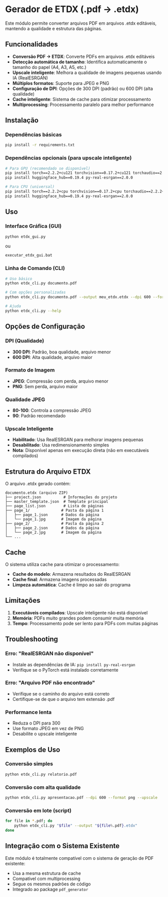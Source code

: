 # Gerador de ETDX (.pdf → .etdx)

Este módulo permite converter arquivos PDF em arquivos .etdx editáveis, mantendo a qualidade e estrutura das páginas.

## Funcionalidades

- **Conversão PDF → ETDX**: Converte PDFs em arquivos .etdx editáveis
- **Detecção automática de tamanho**: Identifica automaticamente o tamanho do papel (A4, A3, A5, etc.)
- **Upscale inteligente**: Melhora a qualidade de imagens pequenas usando IA (RealESRGAN)
- **Múltiplos formatos**: Suporte para JPEG e PNG
- **Configuração de DPI**: Opções de 300 DPI (padrão) ou 600 DPI (alta qualidade)
- **Cache inteligente**: Sistema de cache para otimizar processamento
- **Multiprocessing**: Processamento paralelo para melhor performance

## Instalação

### Dependências básicas
```bash
pip install -r requirements.txt
```

### Dependências opcionais (para upscale inteligente)
```bash
# Para GPU (recomendado se disponível)
pip install torch==2.2.2+cu121 torchvision==0.17.2+cu121 torchaudio==2.2.2+cu121 -f https://download.pytorch.org/whl/torch_stable.html
pip install huggingface_hub==0.19.4 py-real-esrgan==2.0.0

# Para CPU (universal)
pip install torch==2.2.2+cpu torchvision==0.17.2+cpu torchaudio==2.2.2+cpu -f https://download.pytorch.org/whl/torch_stable.html
pip install huggingface_hub==0.19.4 py-real-esrgan==2.0.0
```

## Uso

### Interface Gráfica (GUI)
```bash
python etdx_gui.py
```
ou
```bash
executar_etdx_gui.bat
```

### Linha de Comando (CLI)
```bash
# Uso básico
python etdx_cli.py documento.pdf

# Com opções personalizadas
python etdx_cli.py documento.pdf --output meu_etdx.etdx --dpi 600 --format png --upscale

# Ajuda
python etdx_cli.py --help
```

## Opções de Configuração

### DPI (Qualidade)
- **300 DPI**: Padrão, boa qualidade, arquivo menor
- **600 DPI**: Alta qualidade, arquivo maior

### Formato de Imagem
- **JPEG**: Compressão com perda, arquivo menor
- **PNG**: Sem perda, arquivo maior

### Qualidade JPEG
- **80-100**: Controla a compressão JPEG
- **90**: Padrão recomendado

### Upscale Inteligente
- **Habilitado**: Usa RealESRGAN para melhorar imagens pequenas
- **Desabilitado**: Usa redimensionamento simples
- **Nota**: Disponível apenas em execução direta (não em executáveis compilados)

## Estrutura do Arquivo ETDX

O arquivo .etdx gerado contém:

```
documento.etdx (arquivo ZIP)
├── project.json          # Informações do projeto
├── master_template.json  # Template principal
├── page_list.json        # Lista de páginas
├── page_1/              # Pasta da página 1
│   ├── page_1.json      # Dados da página
│   └── page_1.jpg       # Imagem da página
├── page_2/              # Pasta da página 2
│   ├── page_2.json      # Dados da página
│   └── page_2.jpg       # Imagem da página
└── ...
```

## Cache

O sistema utiliza cache para otimizar o processamento:

- **Cache do modelo**: Armazena resultados do RealESRGAN
- **Cache final**: Armazena imagens processadas
- **Limpeza automática**: Cache é limpo ao sair do programa

## Limitações

1. **Executáveis compilados**: Upscale inteligente não está disponível
2. **Memória**: PDFs muito grandes podem consumir muita memória
3. **Tempo**: Processamento pode ser lento para PDFs com muitas páginas

## Troubleshooting

### Erro: "RealESRGAN não disponível"
- Instale as dependências de IA: `pip install py-real-esrgan`
- Verifique se o PyTorch está instalado corretamente

### Erro: "Arquivo PDF não encontrado"
- Verifique se o caminho do arquivo está correto
- Certifique-se de que o arquivo tem extensão .pdf

### Performance lenta
- Reduza o DPI para 300
- Use formato JPEG em vez de PNG
- Desabilite o upscale inteligente

## Exemplos de Uso

### Conversão simples
```bash
python etdx_cli.py relatorio.pdf
```

### Conversão com alta qualidade
```bash
python etdx_cli.py apresentacao.pdf --dpi 600 --format png --upscale
```

### Conversão em lote (script)
```bash
for file in *.pdf; do
    python etdx_cli.py "$file" --output "${file%.pdf}.etdx"
done
```

## Integração com o Sistema Existente

Este módulo é totalmente compatível com o sistema de geração de PDF existente:

- Usa a mesma estrutura de cache
- Compatível com multiprocessing
- Segue os mesmos padrões de código
- Integrado ao package `pdf_generator` 
